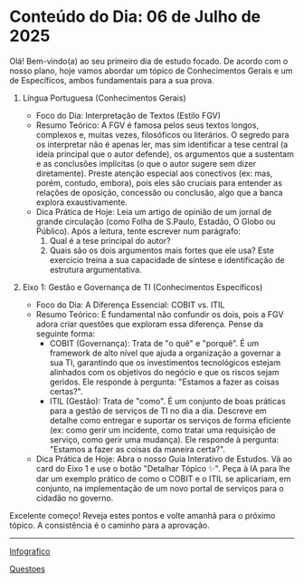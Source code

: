 ﻿# Conteúdo do Dia: 06 de Julho de 2025





Olá! Bem-vindo(a) ao seu primeiro dia de estudo focado. De acordo com o nosso plano, hoje vamos abordar um tópico de Conhecimentos Gerais e um de Específicos, ambos fundamentais para a sua prova.


1.	Língua Portuguesa (Conhecimentos Gerais)

	*	Foco do Dia: Interpretação de Textos (Estilo FGV)
	*	Resumo Teórico: A FGV é famosa pelos seus textos longos, complexos e, muitas vezes, filosóficos ou literários. O segredo para os interpretar não é apenas ler, mas sim identificar a tese central (a ideia principal que o autor defende), os argumentos que a sustentam e as conclusões implícitas (o que o autor sugere sem dizer diretamente). Preste atenção especial aos conectivos (ex: mas, porém, contudo, embora), pois eles são cruciais para entender as relações de oposição, concessão ou conclusão, algo que a banca explora exaustivamente.
	*	Dica Prática de Hoje: Leia um artigo de opinião de um jornal de grande circulação (como Folha de S.Paulo, Estadão, O Globo ou Público). Após a leitura, tente escrever num parágrafo:
		1.	Qual é a tese principal do autor?
		2.	Quais são os dois argumentos mais fortes que ele usa? Este exercício treina a sua capacidade de síntese e identificação de estrutura argumentativa.
		
2.	Eixo 1: Gestão e Governança de TI (Conhecimentos Específicos)
	* Foco do Dia: A Diferença Essencial: COBIT vs. ITIL
	* Resumo Teórico: É fundamental não confundir os dois, pois a FGV adora criar questões que exploram essa diferença. Pense da seguinte forma:
		* COBIT (Governança): Trata de "o quê" e "porquê". É um framework de alto nível que ajuda a organização a governar a sua TI, garantindo que os investimentos tecnológicos estejam alinhados com os objetivos do negócio e que os riscos sejam geridos. Ele responde à pergunta: "Estamos a fazer as coisas certas?".
		* ITIL (Gestão): Trata de "como". É um conjunto de boas práticas para a gestão de serviços de TI no dia a dia. Descreve em detalhe como entregar e suportar os serviços de forma eficiente (ex: como gerir um incidente, como tratar uma requisição de serviço, como gerir uma mudança). Ele responde à pergunta: "Estamos a fazer as coisas da maneira certa?".
	* Dica Prática de Hoje: Abra o nosso Guia Interativo de Estudos. Vá ao card do Eixo 1 e use o botão "Detalhar Tópico ✨". Peça à IA para lhe dar um exemplo prático de como o COBIT e o ITIL se aplicariam, em conjunto, na implementação de um novo portal de serviços para o cidadão no governo.

Excelente começo! Reveja estes pontos e volte amanhã para o próximo tópico. A consistência é o caminho para a aprovação.

---


[Infografico](https://g.co/gemini/share/9b84692cd5d3)<br>

<!--
[Questoes](https://g.co/gemini/share/9b84692cd5d3){:target="_blank"} <br>
-->

<a href="https://g.co/gemini/share/9b84692cd5d3" target="_blank">Questoes</a>